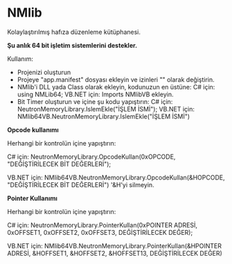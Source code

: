 # NMlib
Kolaylaştırılmış hafıza düzenleme kütüphanesi. 

**Şu anlık 64 bit işletim sistemlerini destekler.**

Kullanım:
+ Projenizi oluşturun
+ Projeye "app.manifest" dosyası ekleyin ve izinleri "<requestedExecutionLevel  level="requireAdministrator" uiAccess="false" />" olarak değiştirin.
+ NMlib'i DLL yada Class olarak ekleyin, kodunuzun en üstüne:
C# için: using NMLib64;
VB.NET için: Imports NMlibVB
ekleyin.
+ Bit Timer oluşturun ve içine şu kodu yapıştırın: 
C# için: NeutronMemoryLibrary.IslemEkle("İŞLEM İSMİ");
VB.NET için: NMlib64VB.NeutronMemoryLibrary.IslemEkle("İŞLEM İSMİ")

**Opcode kullanımı**

Herhangi bir kontrolün içine yapıştırın:

C# için: NeutronMemoryLibrary.OpcodeKullan(0xOPCODE, "DEĞİŞTİRİLECEK BİT DEĞERLERİ");

VB.NET için: NMlib64VB.NeutronMemoryLibrary.OpcodeKullan(&HOPCODE, "DEĞİŞTİRİLECEK BİT DEĞERLERİ") '&H'yi silmeyin.


**Pointer Kullanımı**

Herhangi bir kontrolün içine yapıştırın:

C# için: NeutronMemoryLibrary.PointerKullan(0xPOINTER ADRESİ, 0xOFFSET1, 0xOFFSET2, 0xOFFSET3, DEĞİŞTİRİLECEK DEĞER);

VB.NET için: NMlib64VB.NeutronMemoryLibrary.PointerKullan(&HPOINTER ADRESİ, &HOFFSET1, &HOFFSET2, &HOFFSET13, DEĞİŞTİRİLECEK DEĞER)


